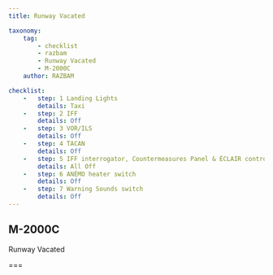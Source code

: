 ```yaml
---
title: Runway Vacated

taxonomy:
    tag:
        - checklist
        - razbam
        - Runway Vacated
        - M-2000C
    author: RAZBAM

checklist:
    -   step: 1 Landing Lights      
        details: Taxi 
    -   step: 2 IFF      
        details: Off 
    -   step: 3 VOR/ILS      
        details: Off 
    -   step: 4 TACAN      
        details: Off 
    -   step: 5 IFF interrogator, Countermeasures Panel & ÉCLAIR control box      
        details: All Off 
    -   step: 6 ANÉMO heater switch      
        details: Off 
    -   step: 7 Warning Sounds switch      
        details: Off
---
```


## M-2000C 
Runway Vacated

===

